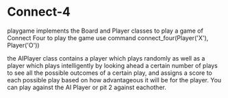 # Connect-4

playgame implements the Board and Player classes to play a game of Connect Four to play the game use command connect_four(Player('X'), Player('O'))

the AIPlayer class contains a player which plays randomly as well as a player which plays intelligently by looking ahead a certain number of plays to see all the possible outcomes of a certain play, and assigns a score to each possible play based on how advantageous it will be for the player.  You can play against the AI Player or pit 2 against eachother.
